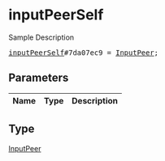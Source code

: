 # inputPeerSelf

Sample Description

<pre>
<a href="../constructor/inputPeerSelf.md">inputPeerSelf</a>#7da07ec9 = <a href="../type/InputPeer.md">InputPeer</a>;
</pre>

## Parameters

| Name | Type | Description |
|------|:----:|-------------|

## Type

[InputPeer](../type/InputPeer.md)
